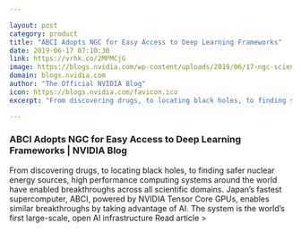 ```yaml
---

layout: post
category: product
title: "ABCI Adopts NGC for Easy Access to Deep Learning Frameworks"
date: 2019-06-17 07:10:30
link: https://vrhk.co/2MPMCjG
image: https://blogs.nvidia.com/wp-content/uploads/2019/06/17-ngc-science-672x336.jpg
domain: blogs.nvidia.com
author: "The Official NVIDIA Blog"
icon: https://blogs.nvidia.com/favicon.ico
excerpt: "From discovering drugs, to locating black holes, to finding safer nuclear energy sources, high performance computing systems around the world have enabled breakthroughs across all scientific domains. Japan’s fastest supercomputer, ABCI, powered by NVIDIA Tensor Core GPUs, enables similar breakthroughs by taking advantage of AI. The system is the world’s first large-scale, open AI infrastructure Read article &gt;"

---
```


### ABCI Adopts NGC for Easy Access to Deep Learning Frameworks | NVIDIA Blog

From discovering drugs, to locating black holes, to finding safer nuclear energy sources, high performance computing systems around the world have enabled breakthroughs across all scientific domains. Japan’s fastest supercomputer, ABCI, powered by NVIDIA Tensor Core GPUs, enables similar breakthroughs by taking advantage of AI. The system is the world’s first large-scale, open AI infrastructure Read article &gt;